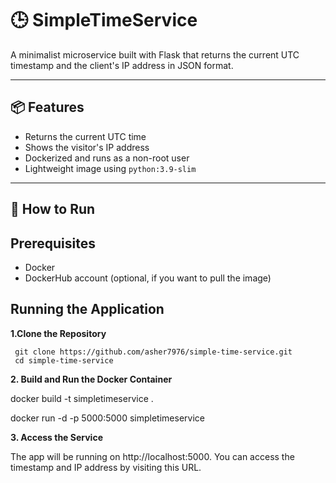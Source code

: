 # 🕒 SimpleTimeService

A minimalist microservice built with Flask that returns the current UTC timestamp and the client's IP address in JSON format.

---

## 📦 Features

- Returns the current UTC time
- Shows the visitor's IP address
- Dockerized and runs as a non-root user
- Lightweight image using `python:3.9-slim`

---

## 🚀 How to Run
## Prerequisites

- Docker
- DockerHub account (optional, if you want to pull the image)

## Running the Application

 **1.Clone the Repository**
 
     git clone https://github.com/asher7976/simple-time-service.git
     cd simple-time-service

**2. Build and Run the Docker Container**

docker build -t simpletimeservice .

docker run -d -p 5000:5000 simpletimeservice

**3. Access the Service**

The app will be running on http://localhost:5000. You can access the timestamp and IP address by visiting this URL.
